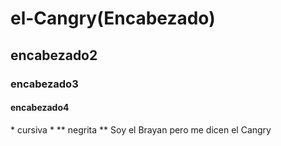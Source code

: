 # el-Cangry(Encabezado)
## encabezado2
### encabezado3
#### encabezado4
<cita-comentario>
* cursiva *  
** negrita **  
Soy el Brayan pero me dicen el Cangry
